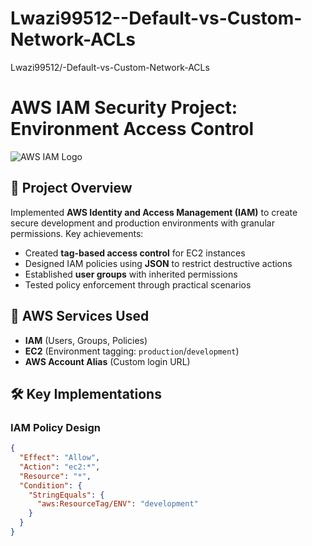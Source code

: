 # Lwazi99512--Default-vs-Custom-Network-ACLs
Lwazi99512/-Default-vs-Custom-Network-ACLs
# AWS IAM Security Project: Environment Access Control

![AWS IAM Logo](https://d1.awsstatic.com/logos/aws-logo-lockups/poweredbyaws/PB_AWS_logo_RGB_stacked_REV_SQ.91cd4af40773cbfbd15577a3c2b8a346fe3e8fa2.png)

## 📌 Project Overview
Implemented **AWS Identity and Access Management (IAM)** to create secure development and production environments with granular permissions. Key achievements:
- Created **tag-based access control** for EC2 instances
- Designed IAM policies using **JSON** to restrict destructive actions
- Established **user groups** with inherited permissions
- Tested policy enforcement through practical scenarios

## 🔧 AWS Services Used
- **IAM** (Users, Groups, Policies)
- **EC2** (Environment tagging: `production`/`development`)
- **AWS Account Alias** (Custom login URL)

## 🛠️ Key Implementations
### IAM Policy Design
```json
{
  "Effect": "Allow",
  "Action": "ec2:*",
  "Resource": "*",
  "Condition": {
    "StringEquals": {
      "aws:ResourceTag/ENV": "development"
    }
  }
}
